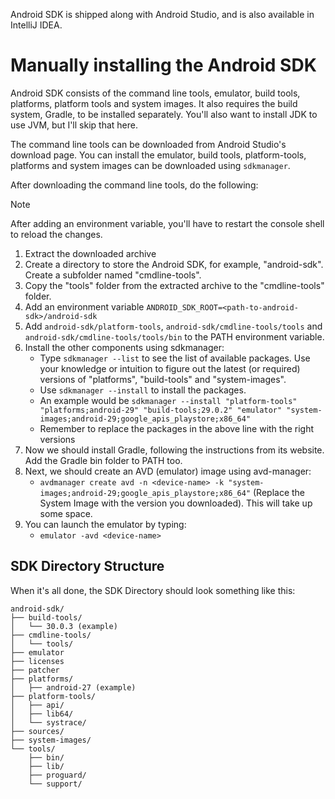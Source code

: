 Android SDK is shipped along with Android Studio, and is also available in IntelliJ IDEA.

# Manually installing the Android SDK
Android SDK consists of the command line tools, emulator, build tools, platforms, platform tools and system images. It also requires the build system, Gradle, to be installed separately. You'll also want to install JDK to use JVM, but I'll skip that here.

The command line tools can be downloaded from Android Studio's download page. You can install the emulator, build tools, platform-tools, platforms and system images can be downloaded using `sdkmanager`.

After downloading the command line tools, do the following:

> [!NOTE]
> After adding an environment variable, you'll have to restart the console shell to reload the changes.
1. Extract the downloaded archive
2. Create a directory to store the Android SDK, for example, "android-sdk". Create a subfolder named "cmdline-tools".
3. Copy the "tools" folder from the extracted archive to the "cmdline-tools" folder.
4. Add an environment variable `ANDROID_SDK_ROOT=<path-to-android-sdk>/android-sdk`
5. Add `android-sdk/platform-tools`, `android-sdk/cmdline-tools/tools` and `android-sdk/cmdline-tools/tools/bin` to the PATH environment variable.
6. Install the other components using sdkmanager:
	- Type `sdkmanager --list` to see the list of available packages. Use your knowledge or intuition to figure out the latest (or required) versions of "platforms", "build-tools" and "system-images".
	- Use `sdkmanager --install` to install the packages.
	- An example would be `sdkmanager --install "platform-tools" "platforms;android-29" "build-tools;29.0.2" "emulator" "system-images;android-29;google_apis_playstore;x86_64"`
	- Remember to replace the packages in the above line with the right versions
7. Now we should install Gradle, following the instructions from its website. Add the Gradle bin folder to PATH too.
8. Next, we should create an AVD (emulator) image using avd-manager:
	- `avdmanager create avd -n <device-name> -k "system-images;android-29;google_apis_playstore;x86_64"` (Replace the System Image with the version you downloaded). This will take up some space.
9. You can launch the emulator by typing:
	- `emulator -avd <device-name>`

## SDK Directory Structure

When it's all done, the SDK Directory should look something like this:

```
android-sdk/
├── build-tools/
│   └── 30.0.3 (example)
├── cmdline-tools/
│   └── tools/
├── emulator
├── licenses
├── patcher
├── platforms/
│   ├── android-27 (example)
├── platform-tools/
│   ├── api/
│   ├── lib64/
│   └── systrace/
├── sources/
├── system-images/
└── tools/
    ├── bin/
    ├── lib/
    ├── proguard/
    └── support/
```
